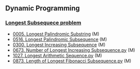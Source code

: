 ## Dynamic Programming
### [Longest Subsequece problem](/Longest-Subsequece-Problem)
- [0005. Longest Palindromic Substring](Solutions/0005.LongestPalindromicSubstring.py) (M)
- [0516. Longest Palindromic Subsequence](Solutions/0516.LongestPalindromicSubsequence.py) (M)
- [0300. Longest Increasing Subsequence](Solutions/0300.LongestIncreasingSubsequence.py) (M)
- [0673. Number of Longest Increasing Subsequence.py](Solutions/0673.NumberofLongestIncreasingSubsequence.py) (M)
- [1027. Longest Arithmetic Sequence.py](Solutions/1027.LongestArithmeticSequence.py) (M)
- [0873. Length of Longest Fibonacci Subsequence.py](Solutions/0873.LengthofLongestFibonacciSubsequence.py) (M)
